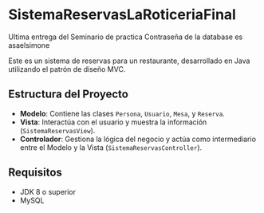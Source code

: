 # SistemaReservasLaRoticeriaFinal
Ultima entrega del Seminario de practica 
Contraseña de la database es asaelsimone

Este es un sistema de reservas para un restaurante, desarrollado en Java utilizando el patrón de diseño MVC.

## Estructura del Proyecto

- **Modelo**: Contiene las clases `Persona`, `Usuario`, `Mesa`, y `Reserva`.
- **Vista**: Interactúa con el usuario y muestra la información (`SistemaReservasView`).
- **Controlador**: Gestiona la lógica del negocio y actúa como intermediario entre el Modelo y la Vista (`SistemaReservasController`).

## Requisitos

- JDK 8 o superior
- MySQL
